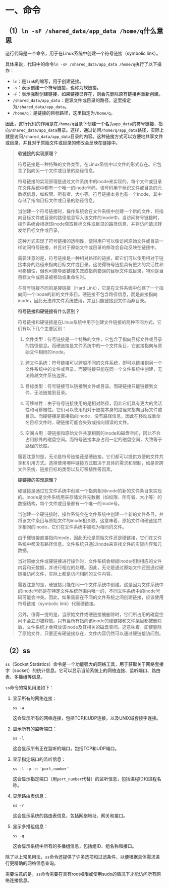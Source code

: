 # 一、命令

## （1）`ln -sF /shared_data/app_data /home/q`什么意思

这行代码是一个命令，用于在Linux系统中创建一个符号链接（symbolic link）。

具体来说，代码中的命令`ln -sF /shared_data/app_data /home/q`执行了以下操作：

- `ln`：是`link`的缩写，用于创建链接。
- `-s`：表示创建一个符号链接，也称为软链接。
- `-F`：表示强制创建链接，如果链接已存在，则会先删除原有链接再重新创建。
- `/shared_data/app_data`：是源文件或目录的路径，这里指定为`/shared_data/app_data`。
- `/home/q`：是链接的目标路径，这里指定为`/home/q`。

因此，这行代码的作用是在`/home/q`目录下创建一个名为`app_data`的符号链接，指向`/shared_data/app_data`目录。这样，通过访问`/home/q/app_data`路径，实际上就是访问`/shared_data/app_data`目录的内容。这种链接方式可以方便地共享文件或目录，并且对于原始文件或目录的修改会反映在链接中。

> **软链接的实现原理？**
>
> 符号链接是一种特殊的文件类型，在Linux系统中以文件的形式存在。它包含了指向另一个文件或目录的路径信息。
>
> 符号链接的实现原理是通过文件系统中的inode来实现的。每个文件或目录在文件系统中都有一个唯一的inode号码，该号码用于标识文件或目录的元数据信息，如权限、所有者、大小等。符号链接本身也有一个inode，其中存储了指向目标文件或目录的路径信息。
>
> 当创建一个符号链接时，操作系统会在文件系统中创建一个新的文件，将指向目标文件或目录的路径信息写入该文件的inode中。当访问符号链接时，操作系统会根据该inode获取目标文件或目录的路径信息，并将访问请求转发给目标文件或目录。
>
> 这种方式实现了符号链接的透明性，使得用户可以像访问原始文件或目录一样访问符号链接，并且对于原始文件或目录的修改会自动反映在链接中。
>
> 需要注意的是，符号链接是一种相对路径的链接，即它们可以使用相对于链接本身的路径来指向目标文件或目录。这使得符号链接具有更大的灵活性和可移植性，但也可能导致链接失效或指向错误的目标文件或目录，特别是当目标文件或目录被移动或重命名时。
>
> 与符号链接不同的是硬链接（Hard Link），它是在文件系统中创建了一个指向同一个inode的新的文件条目。硬链接不包含路径信息，而是直接指向inode，因此无法跨文件系统使用，并且只能链接到文件而非目录。

> **符号链接和硬链接有什么区别？**
>
> 符号链接和硬链接是在Linux系统中用于创建文件链接的两种不同方式，它们有以下几个主要区别：
>
> 1. 文件类型：符号链接是一个特殊的文件，它包含了指向目标文件或目录的路径信息。而硬链接是文件系统中的一个文件条目，它直接指向与原始文件相同的inode。
>
> 2. 跨文件系统：符号链接可以跨越不同的文件系统，即可以链接到另一个文件系统中的文件或目录。而硬链接只能在同一个文件系统中创建，无法跨越文件系统边界。
>
> 3. 目标类型：符号链接可以链接到文件或目录。而硬链接只能链接到文件，无法链接到目录。
>
> 4. 可移植性：由于符号链接使用的是相对路径，因此它们具有更大的灵活性和可移植性。它们可以使用相对于链接本身的路径来指向目标文件或目录。而硬链接是直接指向inode，没有路径信息，因此在移动或重命名目标文件时，硬链接可能会失效或指向错误的文件。
>
> 5. 空间占用：硬链接和原始文件共享相同的inode和磁盘空间，因此不会占用额外的磁盘空间。而符号链接本身占用一定的磁盘空间，大致等于路径的长度。
>
> 需要注意的是，无论是符号链接还是硬链接，它们都可以提供方便的文件共享和引用方式。选择使用哪种链接方式取决于具体的需求和限制，如是否跨文件系统、链接目标的类型以及可移植性等因素。

> **硬链接的实现原理？**
>
> 硬链接是通过在文件系统中创建一个指向相同inode的新的文件条目来实现的。inode是文件系统用来存储文件元数据（如权限、所有者、大小等）的数据结构，每个文件或目录都有一个唯一的inode号。
>
> 当创建一个硬链接时，操作系统会在文件系统中创建一个新的文件条目，并将该文件条目与原始文件的inode相关联。这意味着，原始文件和硬链接共享相同的inode，它们在文件系统中被视为相同的文件。
>
> 由于硬链接直接指向inode，因此无论是原始文件还是硬链接，它们在文件系统中都没有路径信息。文件系统只通过inode来查找文件的实际内容和元数据。
>
> 当对原始文件或硬链接进行操作时，文件系统会根据inode找到相应的文件内容和元数据，并进行相应的处理。因此，无论是通过原始文件还是通过硬链接访问文件，实际上都是访问相同的文件内容。
>
> 需要注意的是，硬链接只能在同一个文件系统中创建。这是因为文件系统中的inode号码是在特定文件系统范围内唯一的，不同文件系统中的inode号码可能会冲突。因此，如果需要在不同的文件系统之间创建链接，应该使用符号链接（symbolic link）代替硬链接。
>
> 另外，值得一提的是，当原始文件或硬链接被删除时，它们所占用的磁盘空间不会立即被释放。只有当所有指向该inode的硬链接和文件条目都被删除后，文件系统才会释放该inode及其相关的磁盘空间。这意味着，即使删除了原始文件，只要还有硬链接存在，文件内容仍然可以通过硬链接访问到。

## （2）ss

`ss`（Socket Statistics）命令是一个功能强大的网络工具，用于获取关于网络套接字（socket）的统计信息。它可以显示当前系统上的网络连接、监听端口、路由表、多播组等信息。

`ss`命令的常见用法如下：

1. 显示所有的网络连接：

   `````
   ss -a
   `````

   这会显示所有的网络连接，包括TCP和UDP连接，以及UNIX域套接字连接。

2. 显示所有的监听端口：

   ````
   ss -l
   ````

   这会显示所有正在监听的端口，包括TCP和UDP端口。

3. 显示指定端口的监听信息：

   ````
   ss -l -p -n 'port_number'
   ````

   这会显示指定端口（用`port_number`代替）的监听信息，包括进程ID和进程名称。

4. 显示路由表信息：

   ````
   ss -r
   ````

   这会显示系统的路由表信息，包括网络地址、网关和接口。

5. 显示多播组信息：

   ````
   ss -g
   ````

   这会显示系统中所有的多播组信息，包括组ID、组名称和接口。

除了以上常见用法，`ss`命令还提供了许多选项和过滤条件，以便根据具体需求进行更精确的网络信息查询。

需要注意的是，`ss`命令需要在具有root权限或使用sudo的情况下才能访问所有网络连接信息。